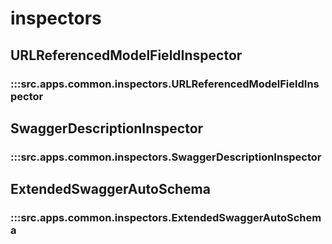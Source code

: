 # inspectors

## URLReferencedModelFieldInspector

### :::src.apps.common.inspectors.URLReferencedModelFieldInspector

## SwaggerDescriptionInspector

### :::src.apps.common.inspectors.SwaggerDescriptionInspector

## ExtendedSwaggerAutoSchema

### :::src.apps.common.inspectors.ExtendedSwaggerAutoSchema

